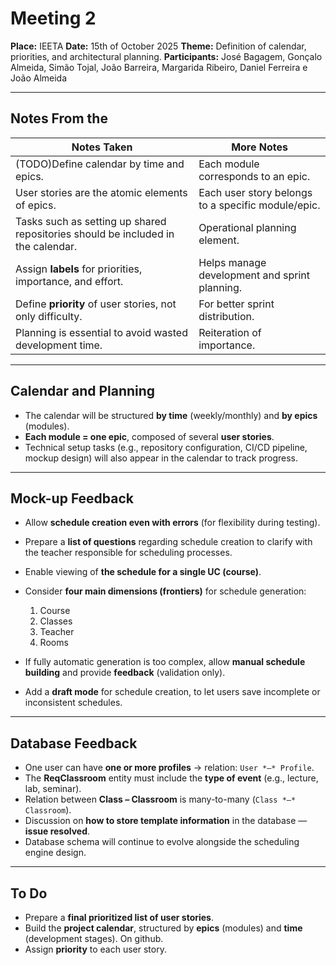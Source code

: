 
# Meeting 2

**Place:** IEETA
**Date:** 15th of October 2025 **Theme:** Definition of calendar, priorities, and architectural planning.
**Participants:** José Bagagem, Gonçalo Almeida, Simão Tojal, João Barreira, Margarida Ribeiro, Daniel Ferreira e João Almeida 

---

## Notes From the

| Notes Taken                                                                      | More Notes                                         |
| -------------------------------------------------------------------------------- | -------------------------------------------------- |
| (TODO)Define calendar by time and epics.                                         | Each module corresponds to an epic.                |
| User stories are the atomic elements of epics.                                   | Each user story belongs to a specific module/epic. |
| Tasks such as setting up shared repositories should be included in the calendar. | Operational planning element.                      |
| Assign **labels** for priorities, importance, and effort.                        | Helps manage development and sprint planning.      |
| Define **priority** of user stories, not only difficulty.                        | For better sprint distribution.                    |
| Planning is essential to avoid wasted development time.                          | Reiteration of importance.                         |

---

## Calendar and Planning

* The calendar will be structured **by time** (weekly/monthly) and **by epics** (modules).
* **Each module = one epic**, composed of several **user stories**.
* Technical setup tasks (e.g., repository configuration, CI/CD pipeline, mockup design) will also appear in the calendar to track progress.

---

## Mock-up Feedback

* Allow **schedule creation even with errors** (for flexibility during testing).
* Prepare a **list of questions** regarding schedule creation to clarify with the teacher responsible for scheduling processes.
* Enable viewing of **the schedule for a single UC (course)**.
* Consider **four main dimensions (frontiers)** for schedule generation:

  1. Course
  2. Classes
  3. Teacher
  4. Rooms
* If fully automatic generation is too complex, allow **manual schedule building** and provide **feedback** (validation only).
* Add a **draft mode** for schedule creation, to let users save incomplete or inconsistent schedules.

---

## Database Feedback

* One user can have **one or more profiles** → relation: `User *–* Profile`.
* The **ReqClassroom** entity must include the **type of event** (e.g., lecture, lab, seminar).
* Relation between **Class *–* Classroom** is many-to-many (`Class *–* Classroom`).
* Discussion on **how to store template information** in the database — **issue resolved**.
* Database schema will continue to evolve alongside the scheduling engine design.

---

## To Do

* Prepare a **final prioritized list of user stories**.
* Build the **project calendar**, structured by **epics** (modules) and **time** (development stages). On github.
* Assign **priority** to each user story.


